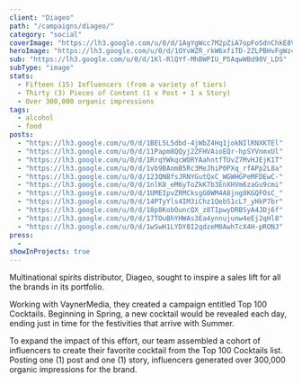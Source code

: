 ```yaml
---
client: "Diageo"
path: "/campaigns/diageo/"
category: "social"
coverImage: "https://lh3.google.com/u/0/d/1AgYgWcc7M2pZiA7opFoSdnChkE8VyQXK"
heroImage: "https://lh3.google.com/u/0/d/1OYvWZR_rkW6xfiTD-2ZLPBHvFgWz4F5E"
sub: "https://lh3.google.com/u/0/d/1Kl-RlQYf-MhBWPIU_P5AqwWBd98V_LDS"
subType: "image"
stats:
  - Fifteen (15) Influencers (from a variety of tiers)
  - Thirty (3) Pieces of Content (1 x Post + 1 x Story)
  - Over 300,000 organic impressions
tags:
  - alcohol
  - food
posts:
  - "https://lh3.google.com/u/0/d/1BEL5L5dbd-4jWbZ4Hq1jokNIlRNXKTEl"
  - "https://lh3.google.com/u/0/d/11Papm8QQyj2ZFHVAioEQr-hpSYVnmxUl"
  - "https://lh3.google.com/u/0/d/1RrqYWkqcWORYAahntfTUvZ7MvHJEjK1T"
  - "https://lh3.google.com/u/0/d/1vb9BAomB5Rc3MeJhiP0PXq_rfAPp2L8a"
  - "https://lh3.google.com/u/0/d/123QNBfsJRNYGutQxC_WGWHGPeMFDEwC-"
  - "https://lh3.google.com/u/0/d/1nlK8_eM6yToZkK7b3EnXHVm6zaGu9cmi"
  - "https://lh3.google.com/u/0/d/1UMEIpvZRMCksgG0WM4A8jng8KGQFOsC_"
  - "https://lh3.google.com/u/0/d/14PTyYls4IM3iChz1QebS1cL7_yHkP7br"
  - "https://lh3.google.com/u/0/d/18p8KobOuncQX_z8TIpwyDRBSyA4JDj6f"
  - "https://lh3.google.com/u/0/d/17TOuBhYHWAs3Ea4ynnujunw4eEj2qHl8"
  - "https://lh3.google.com/u/0/d/1wSwH1LYDY8I2qdzeM0AwhTcX4H-pRONJ"
press:
  -
showInProjects: true
---
```


Multinational spirits distributor, Diageo, sought to inspire a sales lift for all the brands in its portfolio.

Working with VaynerMedia, they created a campaign entitled Top 100 Cocktails. Beginning in Spring, a new cocktail would be revealed each day, ending just in time for the festivities that arrive with Summer.

To expand the impact of this effort, our team assembled a cohort of influencers to create their favorite cocktail from the Top 100 Cocktails list. Posting one (1) post and one (1) story, influencers generated over 300,000 organic impressions for the brand.
